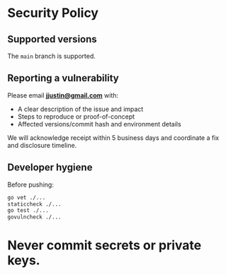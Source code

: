 # Security Policy

## Supported versions
The `main` branch is supported.

## Reporting a vulnerability
Please email **[jjustin@gmail.com](mailto:jjustin@gmail.com)** with:
- A clear description of the issue and impact
- Steps to reproduce or proof-of-concept
- Affected versions/commit hash and environment details

We will acknowledge receipt within 5 business days and coordinate a fix and disclosure timeline.

## Developer hygiene
Before pushing:
```bash
go vet ./...
staticcheck ./...
go test ./...
govulncheck ./...
```

# Never commit secrets or private keys.
